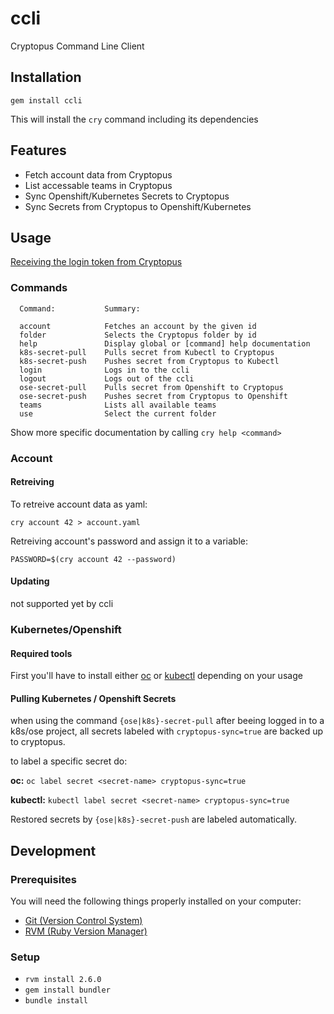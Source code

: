# ccli

Cryptopus Command Line Client

## Installation

`gem install ccli`

This will install the `cry` command including its dependencies

## Features

- Fetch account data from Cryptopus
- List accessable teams in Cryptopus
- Sync Openshift/Kubernetes Secrets to Cryptopus
- Sync Secrets from Cryptopus to Openshift/Kubernetes

## Usage

[Receiving the login token from Cryptopus](docs/get_login_token.md)

### Commands

```
  Command:           Summary:

  account            Fetches an account by the given id          
  folder             Selects the Cryptopus folder by id          
  help               Display global or [command] help documentation              
  k8s-secret-pull    Pulls secret from Kubectl to Cryptopus              
  k8s-secret-push    Pushes secret from Cryptopus to Kubectl             
  login              Logs in to the ccli         
  logout             Logs out of the ccli                
  ose-secret-pull    Pulls secret from Openshift to Cryptopus            
  ose-secret-push    Pushes secret from Cryptopus to Openshift           
  teams              Lists all available teams           
  use                Select the current folder   
```

Show more specific documentation by calling `cry help <command>`

### Account

#### Retreiving

To retreive account data as yaml:

```
cry account 42 > account.yaml
```
Retreiving account's password and assign it to a variable:

```
PASSWORD=$(cry account 42 --password)
```

#### Updating

not supported yet by ccli

### Kubernetes/Openshift

#### Required tools

First you'll have to install either [oc](https://docs.openshift.com/container-platform/4.3/cli_reference/openshift_cli/getting-started-cli.html#installing-the-cli) or [kubectl](https://kubernetes.io/docs/tasks/tools/install-kubectl/) depending on your usage

#### Pulling Kubernetes / Openshift Secrets

when using the command `{ose|k8s}-secret-pull` after beeing logged in to a k8s/ose project, all secrets labeled with `cryptopus-sync=true` are backed up to cryptopus.

to label a specific secret do:

**oc:** `oc label secret <secret-name> cryptopus-sync=true`

**kubectl:** `kubectl label secret <secret-name> cryptopus-sync=true`

Restored secrets by `{ose|k8s}-secret-push` are labeled automatically.

## Development

### Prerequisites

You will need the following things properly installed on your computer:

- [Git (Version Control System)](http://git-scm.com/)
- [RVM (Ruby Version Manager)](http://rvm.io/)

### Setup

- `rvm install 2.6.0`
- `gem install bundler`
- `bundle install`
